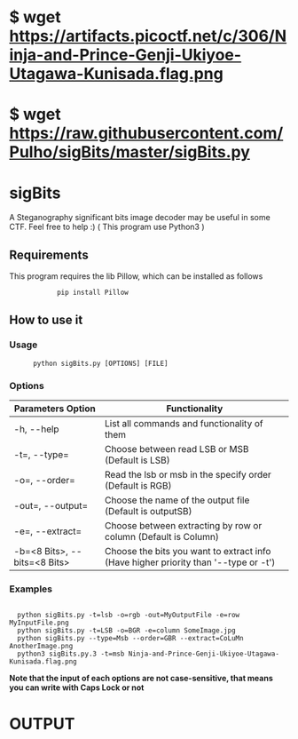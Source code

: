 # $ wget https://artifacts.picoctf.net/c/306/Ninja-and-Prince-Genji-Ukiyoe-Utagawa-Kunisada.flag.png
# $ wget https://raw.githubusercontent.com/Pulho/sigBits/master/sigBits.py

#                       sigBits
A Steganography significant bits image decoder
may be useful in some CTF. Feel free to help :)
( This program use Python3 )

## Requirements
This program requires the lib Pillow, which can be installed as follows
```
            pip install Pillow
```
## How to use it
   ### Usage
          python sigBits.py [OPTIONS] [FILE]
   ### Options
   
   Parameters Option | Functionality
   -------------------------------------| --------------------------------------------------------------------
   -h, --help | List all commands and functionality of them
   -t=<lsb or msb>, --type=<lsb or msb> | Choose between read LSB or MSB (Default is LSB)
   -o=<Order sigle>, --order=<Order sigle> | Read the lsb or msb in the specify order (Default is RGB) 
   -out=<Ouput name>, --output=<Output name> | Choose the name of the output file (Default is outputSB)
   -e=<Row or Column>, --extract=<Row or Column> | Choose between extracting by row or column (Default is Column)
   -b=<8 Bits>, --bits=<8 Bits> | Choose the bits you want to extract info (Have higher priority than '--type or -t')
  ### Examples
  ```
    
    python sigBits.py -t=lsb -o=rgb -out=MyOutputFile -e=row MyInputFile.png
    python sigBits.py -t=LSB -o=BGR -e=column SomeImage.jpg
    python sigBits.py --type=Msb --order=GBR --extract=CoLuMn AnotherImage.png
    python3 sigBits.py.3 -t=msb Ninja-and-Prince-Genji-Ukiyoe-Utagawa-Kunisada.flag.png
  ```
  __Note that the input of each options are not case-sensitive, that means you can write with Caps Lock or not__


  # OUTPUT
